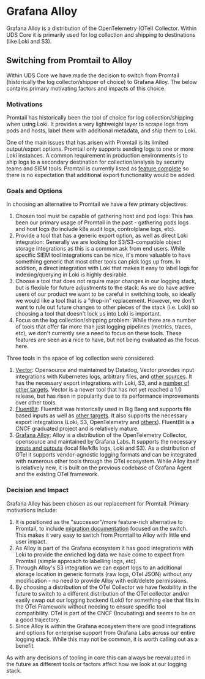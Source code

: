# Grafana Alloy

Grafana Alloy is a distribution of the OpenTelemetry (OTel) Collector. Within UDS Core it is primarily used for log collection and shipping to destinations (like Loki and S3).

## Switching from Promtail to Alloy

Within UDS Core we have made the decision to switch from Promtail (historically the log collector/shipper of choice) to Grafana Alloy. The below contains primary motivating factors and impacts of this choice.

### Motivations

Promtail has historically been the tool of choice for log collection/shipping when using Loki. It provides a very lightweight layer to scrape logs from pods and hosts, label them with additional metadata, and ship them to Loki.

One of the main issues that has arisen with Promtail is its limited output/export options. Promtail only supports sending logs to one or more Loki instances. A common requirement in production environments is to ship logs to a secondary destination for collection/analysis by security teams and SIEM tools. Promtail is currently listed as [feature complete](https://grafana.com/docs/loki/latest/send-data/promtail/) so there is no expectation that additional export functionality would be added.

### Goals and Options

In choosing an alternative to Promtail we have a few primary objectives:
1. Chosen tool must be capable of gathering host and pod logs: This has been our primary usage of Promtail in the past - gathering pods logs and host logs (to include k8s audit logs, controlplane logs, etc).
1. Provide a tool that has a generic export option, as well as direct Loki integration: Generally we are looking for S3/S3-compatible object storage integrations as this is a common ask from end users. While specific SIEM tool integrations can be nice, it's more valuable to have something generic that most other tools can pick logs up from. In addition, a direct integration with Loki that makes it easy to label logs for indexing/querying in Loki is highly desirable.
1. Choose a tool that does not require major changes in our logging stack, but is flexible for future adjustments to the stack: As we do have active users of our product we want to be careful in switching tools, so ideally we would like a tool that is a "drop-in" replacement. However, we don't want to rule out future changes to other pieces of the stack (i.e. Loki) so choosing a tool that doesn't lock us into Loki is important.
1. Focus on the log collection/shipping problem: While there are a number of tools that offer far more than just logging pipelines (metrics, traces, etc), we don't currently see a need to focus on these tools. These features are seen as a nice to have, but not being evaluated as the focus here.

Three tools in the space of log collection were considered:
1. [Vector](https://vector.dev/): Opensource and maintained by Datadog, Vector provides input integrations with Kubernetes logs, arbitrary files, and [other sources](https://vector.dev/docs/reference/configuration/sources/). It has the necessary export integrations with Loki, S3, and a [number of other targets](https://vector.dev/docs/reference/configuration/sinks/). Vector is a newer tool that has not yet reached a 1.0 release, but has risen in popularity due to its performance improvements over other tools.
1. [FluentBit](https://fluentbit.io/): Fluentbit was historically used in Big Bang and supports file based inputs as well as [other targets](https://docs.fluentbit.io/manual/pipeline/inputs). It also supports the necessary export integrations (Loki, S3, OpenTelemetry and [others](https://docs.fluentbit.io/manual/pipeline/outputs)). FluentBit is a CNCF graduated project and is relatively mature.
1. [Grafana Alloy](https://grafana.com/docs/alloy/latest/): Alloy is a distribution of the OpenTelemetry Collector, opensource and maintained by Grafana Labs. It supports the necessary [inputs and outputs](https://grafana.com/docs/alloy/latest/reference/components/) (local file/k8s logs, Loki and S3). As a distribution of OTel it supports vendor-agnostic logging formats and can be integrated with numerous other tools through the OTel ecosystem. While Alloy itself is relatively new, it is built on the previous codebase of Grafana Agent and the existing OTel framework.

### Decision and Impact

Grafana Alloy has been chosen as our replacement for Promtail. Primary motivations include:
1. It is positioned as the "successor"/more feature-rich alternative to Promtail, to include [migration documentation](https://grafana.com/docs/alloy/latest/set-up/migrate/from-promtail/) focused on the switch. This makes it very easy to switch from Promtail to Alloy with little end user impact.
1. As Alloy is part of the Grafana ecosystem it has good integrations with Loki to provide the enriched log data we have come to expect from Promtail (simple approach to labelling logs, etc).
1. Through Alloy's S3 integration we can export logs to an additional storage location in generic formats (raw logs, OTel JSON) without any modification - no need to provide Alloy with edit/delete permissions.
1. By choosing a distribution of the OTel Collector we have flexibility in the future to switch to a different distribution of the OTel collector and/or easily swap out our logging backend (Loki) for something else that fits in the OTel Framework without needing to ensure specific tool compatibility. OTel is part of the CNCF (Incubating) and seems to be on a good trajectory.
1. Since Alloy is within the Grafana ecosystem there are good integrations and options for enterprise support from Grafana Labs across our entire logging stack. While this may not be common, it is worth calling out as a benefit.

As with any decisions of tooling in core this can always be reevaluated in the future as different tools or factors affect how we look at our logging stack.
